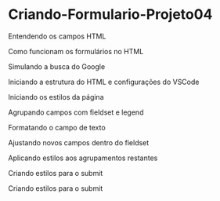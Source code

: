 # Criando-Formulario-Projeto04
Entendendo os campos HTML

Como funcionam os formulários no HTML

Simulando a busca do Google

Iniciando a estrutura do HTML e configurações do VSCode

Iniciando os estilos da página

Agrupando campos com fieldset e legend

Formatando o campo de texto

Ajustando novos campos dentro do fieldset

Aplicando estilos aos agrupamentos restantes

Criando estilos para o submit

Criando estilos para o submit
